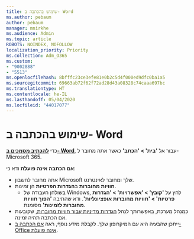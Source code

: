 ```yaml
---
title: שימוש בהכתבה ב- Word
ms.author: pebaum
author: pebaum
manager: mnirkhe
ms.audience: Admin
ms.topic: article
ROBOTS: NOINDEX, NOFOLLOW
localization_priority: Priority
ms.collection: Adm_O365
ms.custom:
- "9002888"
- "5513"
ms.openlocfilehash: 8bfffc23ce3efe81e0b2c5d4f000ed9dfc0ba1a5
ms.sourcegitcommit: 69663ab72f62f72ad28d43a08328c74caaa697bc
ms.translationtype: HT
ms.contentlocale: he-IL
ms.lasthandoff: 05/04/2020
ms.locfileid: "44017077"
---
```

# <a name="use-dictation-in-word"></a>שימוש בהכתבה ב- Word

כדי **[להכתיב מסמכים ב- Word](https://support.office.com/article/dictate-your-documents-in-word-3876e05f-3fcc-418f-b8ab-db7ce0d11d3c)**, עבור אל **'בית' > 'הכתב'** כאשר אתה מחובר ל- Microsoft 365.

**אם הכתבה אינה פועלת** ודא כי:

- אתה מחובר לחשבון Microsoft שלך ומחובר לאינטרנט.
- **חוויות מחוברות** ב**הגדרות הפרטיות** הן זמינות. 
    - בשולחן העבודה של Windows, לחץ על **'קובץ' > 'אפשרויות' > 'הגדרות פרטיות' > 'חוויות מחוברות אופציונליות'**. ודא שהתיבה **'הפוך חוויות מחוברות לזמינות'** מסומנת.
- כמנהל מערכת, באפשרותך לנהל [הגדרות מדיניות עבור חוויות מחוברות](https://docs.microsoft.com/deployoffice/privacy/manage-privacy-controls#policy-settings-for-connected-experiences), שקובעות אם הכתבה תהיה זמינה.
- ייתכן שהבעיה היא עם המיקרופון שלך. לקבלת מידע נוסף, ראה [אם הכתבה ב- Office אינה פועלת](https://support.office.com/article/If-dictation-in-Office-isn-t-working-3a740b4a-19d5-461c-b59a-d82172707fd4#OfficeVersion=Web).

